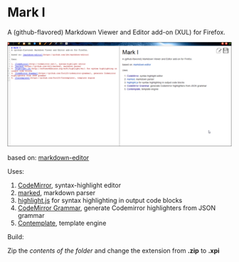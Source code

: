 # Mark I
A (github-flavored) Markdown Viewer and Editor add-on (XUL) for Firefox.

![Mark I firefox addon](/screenshots/screenshot.png)


based on: [markdown-editor](https://github.com/jbt/markdown-editor)

Uses:

1. [CodeMirror](http://codemirror.net/), syntax-highlight editor
2. [marked](https://github.com/chjj/marked), markdown parser
3. [highlight.js](http://softwaremaniacs.org/soft/highlight/en/) for syntax highlighting in output code blocks
4. [CodeMirror Grammar](https://github.com/foo123/codemirror-grammar), generate Codemirror highlighters from JSON grammar
5. [Contemplate](https://github.com/foo123/Contemplate), template engine


Build:

Zip the *contents of the folder* and change the extension from **.zip** to **.xpi**